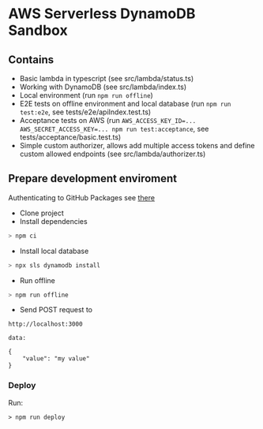 # AWS Serverless DynamoDB Sandbox

## Contains

* Basic lambda in typescript (see src/lambda/status.ts)
* Working with DynamoDB (see src/lambda/index.ts)
* Local environment (run `npm run offline`)
* E2E tests on offline environment and local database (run `npm run test:e2e`, see tests/e2e/apiIndex.test.ts)
* Acceptance tests on AWS (run `AWS_ACCESS_KEY_ID=... AWS_SECRET_ACCESS_KEY=... npm run test:acceptance`, see tests/acceptance/basic.test.ts)
* Simple custom authorizer, allows add multiple access tokens and define custom allowed endpoints (see src/lambda/authorizer.ts) 

## Prepare development enviroment

Authenticating to GitHub Packages
see [there](https://help.github.com/en/github/managing-packages-with-github-packages/configuring-npm-for-use-with-github-packages#authenticating-to-github-packages)

* Clone project
* Install dependencies
```bash
> npm ci
```
* Install local database
```bash
> npx sls dynamodb install
``` 
* Run offline
```bash
> npm run offline
```
* Send POST request to
```
http://localhost:3000

data:

{
    "value": "my value" 
}
```

### Deploy

Run:
```
> npm run deploy
```
